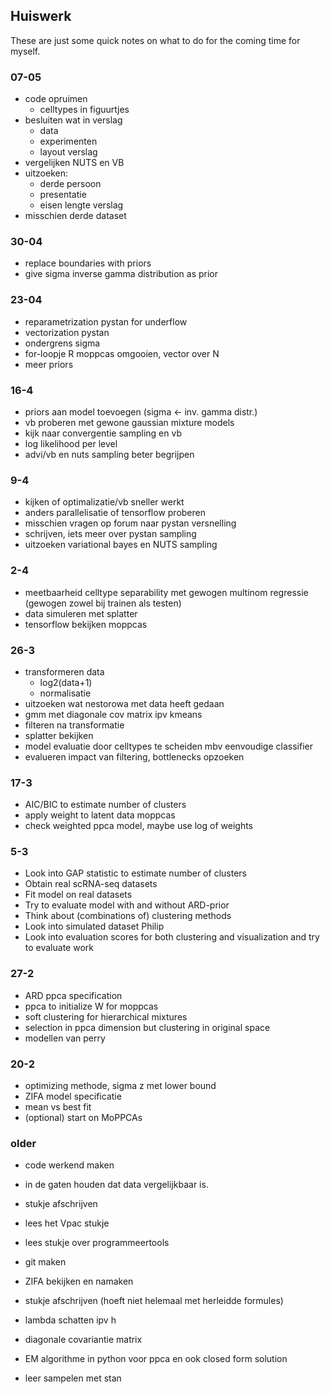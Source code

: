 ## Huiswerk
These are just some quick notes on what to do for the coming time for 
myself.

### 07-05
- code opruimen
	- celltypes in figuurtjes
- besluiten wat in verslag
	- data
	- experimenten
	- layout verslag
- vergelijken NUTS en VB
- uitzoeken:
	- derde persoon
	- presentatie
	- eisen lengte verslag
- misschien derde dataset

### 30-04
- replace boundaries with priors
- give sigma inverse gamma distribution as prior

### 23-04
- reparametrization pystan for underflow
- vectorization pystan
- ondergrens sigma
- for-loopje R moppcas omgooien, vector over N
- meer priors

### 16-4
- priors aan model toevoegen (sigma <- inv. gamma distr.)
- vb proberen met gewone gaussian mixture models
- kijk naar convergentie sampling en vb
- log likelihood per level
- advi/vb en nuts sampling beter begrijpen


### 9-4
- kijken of optimalizatie/vb sneller werkt
- anders parallelisatie of tensorflow proberen
- misschien vragen op forum naar pystan versnelling
- schrijven, iets meer over pystan sampling
- uitzoeken variational bayes en NUTS sampling


### 2-4
- meetbaarheid celltype separability met gewogen multinom regressie (gewogen zowel bij trainen als testen)
- data simuleren met splatter
- tensorflow bekijken moppcas


### 26-3
- transformeren data
	- log2(data+1)
	- normalisatie
- uitzoeken wat nestorowa met data heeft gedaan
- gmm met diagonale cov matrix ipv kmeans
- filteren na transformatie
- splatter bekijken
- model evaluatie door celltypes te scheiden mbv eenvoudige classifier
- evalueren impact van filtering, bottlenecks opzoeken


### 17-3
- AIC/BIC to estimate number of clusters
- apply weight to latent data moppcas
- check weighted ppca model, maybe use log of weights

### 5-3
- Look into GAP statistic to estimate number of clusters
- Obtain real scRNA-seq datasets
- Fit model on real datasets
- Try to evaluate model with and without ARD-prior
- Think about (combinations of) clustering methods
- Look into simulated dataset Philip
- Look into evaluation scores for both clustering and visualization and 
try to evaluate work

### 27-2
- ARD ppca specification
- ppca to initialize W for moppcas
- soft clustering for hierarchical mixtures
- selection in ppca dimension but clustering in original space
- modellen van perry

### 20-2
- optimizing methode, sigma z met lower bound
- ZIFA model specificatie
- mean vs best fit
- (optional) start on MoPPCAs

### older
- code werkend maken
- in de gaten houden dat data vergelijkbaar is.

- stukje afschrijven
- lees het Vpac stukje
- lees stukje over programmeertools


- git maken
- ZIFA bekijken en namaken
- stukje afschrijven (hoeft niet helemaal met herleidde formules)

- lambda schatten ipv h
- diagonale covariantie matrix

- EM algorithme in python voor ppca en ook closed form solution
- leer sampelen met stan
